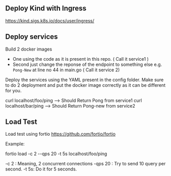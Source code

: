 ## Deploy Kind with Ingress

https://kind.sigs.k8s.io/docs/user/ingress/

## Deploy services

Build 2 docker images 
- One using the code as it is present in this repo. ( Call it service1 )
- Second just change the reponse of the endpoint to something else e.g. `Pong-New` at line no 44 in main.go ( Call it service 2)

Deploy the services using the YAML present in the config folder. Make sure to do 2 deployment and put the docker image correctly as it can be different for you. 

curl localhost/foo/ping --> Should Return Pong from service1
curl localhost/bar/ping --> Should Return Pong-new from service2

## Load Test

Load test using fortio https://github.com/fortio/fortio

Example: 

fortio load -c 2 --qps 20  -t 5s  localhost/foo/ping

-c 2 : Meaning, 2 concurrent connections
-qps 20 : Try to send 10 query per second. 
-t 5s: Do it for 5 seconds.

